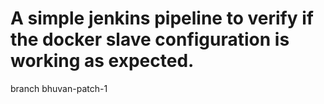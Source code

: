 # A simple jenkins pipeline to verify if the docker slave configuration is working as expected.
branch bhuvan-patch-1

